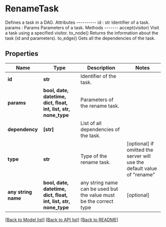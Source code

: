 # RenameTask

Defines a task in a DAG.  Attributes ---------- id : str     Identifier of a task. params : Params     Parameters of a task.  Methods ------- accept(visitor)     Visit a task using a specified visitor. to_node()     Returns the information about the task (id and parameters). to_edge()     Gets all the dependencies of the task.

## Properties
Name | Type | Description | Notes
------------ | ------------- | ------------- | -------------
**id** | **str** | Identifier of the task. | 
**params** | **bool, date, datetime, dict, float, int, list, str, none_type** | Parameters of the rename task. | 
**dependency** | **[str]** | List of all dependencies of the task. | 
**type** | **str** | Type of the rename task. | [optional]  if omitted the server will use the default value of "rename"
**any string name** | **bool, date, datetime, dict, float, int, list, str, none_type** | any string name can be used but the value must be the correct type | [optional]

[[Back to Model list]](../README.md#documentation-for-models) [[Back to API list]](../README.md#documentation-for-api-endpoints) [[Back to README]](../README.md)


